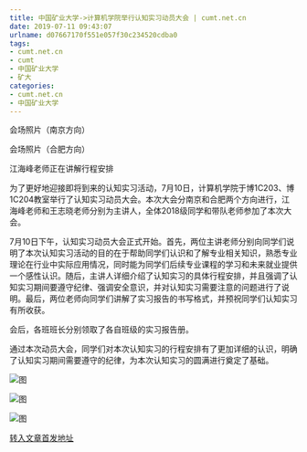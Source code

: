 ```yaml
---
title: 中国矿业大学->计算机学院举行认知实习动员大会 | cumt.net.cn
date: 2019-07-11 09:43:07
urlname: d07667170f551e057f30c234520cdba0
tags: 
- cumt.net.cn
- cumt
- 中国矿业大学
- 矿大
categories:
- cumt.net.cn
- 中国矿业大学
---
```



会场照片（南京方向）

会场照片（合肥方向）

江海峰老师正在讲解行程安排

为了更好地迎接即将到来的认知实习活动，7月10日，计算机学院于博1C203、博1C204教室举行了认知实习动员大会。本次大会分南京和合肥两个方向进行，江海峰老师和王志晓老师分别为主讲人，全体2018级同学和带队老师参加了本次大会。

7月10日下午，认知实习动员大会正式开始。首先，两位主讲老师分别向同学们说明了本次认知实习活动的目的在于帮助同学们认识和了解专业相关知识，熟悉专业理论在行业中实际应用情况，同时能为同学们后续专业课程的学习和未来就业提供一个感性认识。随后，主讲人详细介绍了认知实习的具体行程安排，并且强调了认知实习期间要遵守纪律、强调安全意识，并对认知实习需要注意的问题进行了说明。最后，两位老师向同学们讲解了实习报告的书写格式，并预祝同学们认知实习有所收获。

会后，各班班长分别领取了各自班级的实习报告册。

通过本次动员大会，同学们对本次认知实习的行程安排有了更加详细的认识，明确了认知实习期间需要遵守的纪律，为本次认知实习的圆满进行奠定了基础。



![图](http://xwzx.cumt.edu.cn/_upload/article/images/26/58/1d4a82ec4d998654bdb57dc1bcad/63c1b5b4-5fe2-48d3-ade0-ae84f06e085b.jpg)

![图](http://xwzx.cumt.edu.cn/_upload/article/images/26/58/1d4a82ec4d998654bdb57dc1bcad/cd4cda64-4865-47ae-a92e-874801da6716.jpg)

![图](http://xwzx.cumt.edu.cn/_upload/article/images/26/58/1d4a82ec4d998654bdb57dc1bcad/5b11363e-67c2-4a8b-8f18-7cca2468aec4.jpg)

[转入文章首发地址](http://xwzx.cumt.edu.cn/1f/ed/c523a532461/page.htm)